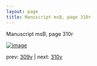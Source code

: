 ```yaml
---
layout: page
title: Manuscript msB, page 310r
---
```


Manuscript msB, page 310r

[![image](http://www.homermultitext.org/iipsrv?OBJ=IIP,1.0&FIF=/project/homer/pyramidal/deepzoom/hmt/vbbifolio/pending/vb_309v_310r.tif&WID=100&CVT=JPEG)](http://www.homermultitext.org/ict2/?urn=urn:cite2:hmt:vbbifolio.pending:vb_309v_310r)

prev:  [309v](../309v) | next:  [310v](../310v)

